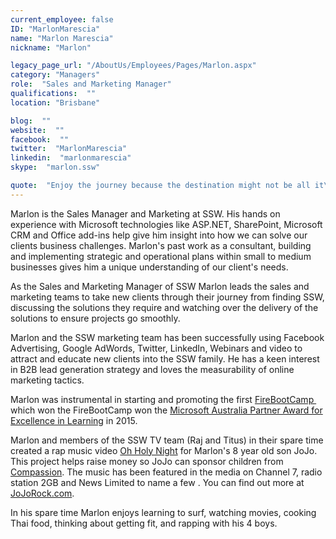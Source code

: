 ```yaml
---
current_employee: false
ID: "MarlonMarescia"
name: "Marlon Marescia"
nickname: "Marlon"

legacy_page_url: "/AboutUs/Employees/Pages/Marlon.aspx"
category: "Managers"
role:  "Sales and Marketing Manager"
qualifications:  ""
location: "Brisbane"

blog:  ""
website:  ""
facebook:  ""
twitter:  "MarlonMarescia"
linkedin:  "marlonmarescia"
skype:  "marlon.ssw"

quote:  "Enjoy the journey because the destination might not be all it\'s cracked up to be."
---
```


​​Marlon ​is the Sales Manager and Marketing at SSW. His hands on experience with Microsoft technologies like ASP.NET, SharePoint, Microsoft CRM and Office add-ins help give him insight into how we can solve our clients business challenges. Marlon's past work as a consultant, building and implementing strategic and operational plans within small to medium businesses gives him a unique understanding of our client's needs.

As the Sales and Marketing Manager of SSW Marlon leads the sales and marketing teams to take new clients through their journey from finding SSW, discussing the solutions they require and watching over the delivery of the solutions to ensure projects go smoothly.

Marlon and the SSW marketing team has been successfully using Facebook Advertising, Google AdWords, Twitter, LinkedIn, Webinars and video to attract and educate new clients into the SSW family. He has a keen interest in B2B lead generation strategy and loves the measurability of online marketing tactics.

Marlon was instrumental in starting and promoting the first [FireBootCamp ](http://www.firebootcamp.com/) which won the FireBootCamp won the [Microsoft Australia Partner Award for Excellence in Learning](http://firebootcamp.com/firebootcamp-won-the-microsoft-australia-partner-award-for-excellence-in-learning/award-for-excellence-in-learning) in 2015.

Marlon and members of the SSW TV team (Raj and Titus) in their spare time created a rap music video [Oh Holy Night](http://www.jojorock.com/oh-holy-night/) for Marlon's 8 year old son JoJo. This project helps raise money so JoJo can sponsor children from [Compassion](http://compassion.com.au/). The music has been featured in the media on Channel 7, radio station 2GB and News Limited to name a few . You can find out more at [JoJoRock.com](http://jojorock.com/).

In his spare time Marlon enjoys learning to surf, watching movies, cooking Thai food, thinking about getting fit, and rapping with his 4 boys.
